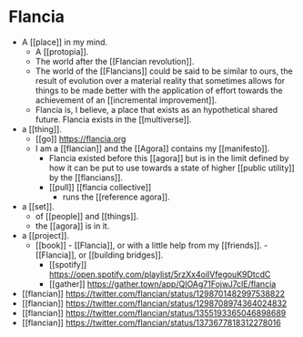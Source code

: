 # Flancia

- A [[place]] in my mind.
	- A [[protopia]].
	- The world after the [[Flancian revolution]].
	- The world of the [[Flancians]] could be said to be similar to ours, the result of evolution over a material reality that sometimes allows for things to be made better with the application of effort towards the achievement of an [[incremental improvement]].
	- Flancia is, I believe, a place that exists as an hypothetical shared future. Flancia exists in the [[multiverse]].
- a [[thing]].
  - [[go]] https://flancia.org
  - I am a [[flancian]] and the [[Agora]] contains my [[manifesto]].
	- Flancia existed before this [[agora]] but is in the limit defined by how it can be put to use towards a state of higher [[public utility]] by the [[flancians]].
	- [[pull]] [[flancia collective]]
		- runs the [[reference agora]].
- a [[set]].
	- of [[people]] and [[things]].
	- the [[agora]] is in it.
- a [[project]].
  - [[book]]
		- [[Flancia]], or with a little help from my [[friends]].
		- [[Flancia]], or [[building bridges]].
	- [[spotify]] https://open.spotify.com/playlist/5rzXx4oiIVfegouK9DtcdC
	- [[gather]] https://gather.town/app/QIOAg71FojwJ7clE/flancia
- [[flancian]] https://twitter.com/flancian/status/1298701482997538822
- [[flancian]] https://twitter.com/flancian/status/1298708974364024832
- [[flancian]] https://twitter.com/flancian/status/1355193365046898689
- [[flancian]] https://twitter.com/flancian/status/1373677818312278016